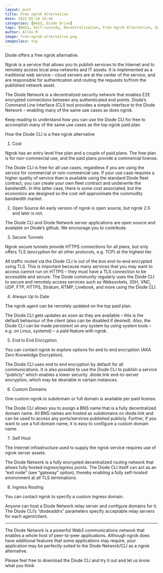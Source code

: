 ```yaml
---
layout: post
title: Free ngrok Alternative
date: 2022-05-20 15:44
categories: [Web3, Diode Drive]
tags: [Web3, Self-Custody, Decentralization, Free ngrok Alternative, Open Source]
author: Allen M
image: free-ngrok-alternative.png
imageclass: top
---
```

Diode offers a free ngrok alternative.

Ngrok is a service that allows you to publish services to the Internet and to remotely access local area networks and IT assets.  It is implemented as a traditional web service – cloud servers are at the center of the service, and are responsible for authentication and routing the requests to/from the published network asset.

The Diode Network is a decentralized security network that enables E2E encrypted connections between any authenticated end points.  Diode’s Command Line Interface (CLI) tool provides a simple interface to the Diode Network – enabling many of the same use cases as does ngrok.  

Keep reading to understand how you can use the Diode CLI for free to accomplish many of the same use cases as the top ngrok paid plan.

How the Diode CLI is a free ngrok alternative

1)	Cost

Ngrok has an entry level free plan and a couple of paid plans.  The free plan is for non-commercial use, and the paid plans provide a commercial license.

The Diode CLI is free for all use cases, regardless if you are using the service for commercial or non-commercial use.  If your use case requires a higher quality of service than is available using the standard Diode fleet contract, you can create your own fleet contract and underwrite the bandwidth.  In this latter case, there is some cost associated, but the economics are designed so the cost will approximate the commodity bandwidth market.

2)	Open Source
An early version of ngrok is open source, but ngrok 2.0 and later is not.

The Diode CLI and Diode Network server applications are open source and available on Diode’s github.  We encourage you to contribute.

3)	Secure Tunnels

Ngrok secure tunnels provide HTTPS connections for all plans, but only offers TLS (encryption for all other protocols, e.g. TCP) at the highest tier.

All traffic routed via the Diode CLI is out of the box end-to-end encrypted using TLS.  This is important because many services that you may want to access cannot run on HTTPS – they must have a TLS connection to be accessible and secure.  The Diode community regularly uses the Diode CLI to secure and remotely access services such as Websockets, SSH, VNC, UDP, FTP, HTTPS, Stratum, RTMP, Livebook, and more using the Diode CLI.

4)	Always Up to Date

The ngrok agent can be remotely updated on the top paid plan.

The Diode CLI gets updates as soon as they are available – this is the default behaviour of the client (also can be disabled if desired).  Also, the Diode CLI can be made persistent on any system by using system tools – e.g. on Linux, systemd) – a paid feature with ngrok.

5)	End to End Encryption

You can contact ngrok to explore options for end to end encryption (AKA Zero Knowledge Encryption).

The Diode CLI uses end to end encryption by default for all communications.  It is also possible to use the Diode CLI to publish a service “publicly” which enables a lower security <client ID>.diode.link end-to-server encryption, which may be desirable in certain instances.

6)	Custom Domains

One custom ngrok.io subdomain or full domain is available per paid license.

The Diode CLI allows you to assign a BNS name that is a fully decentralized domain name.  All BNS names are hosted as subdomains on diode.link and can be used to access any ports/services published publicly.  Further, if you want to use a full domain name, it is easy to configure a custom domain name.

7)	Self Host

The Internet infrastructure used to supply the ngrok service requires use of ngrok server assets.

The Diode Network is a fully encrypted decentralized routing network that allows fully hosted ingress/egress points.  The Diode CLI itself can act as an “exit node” (see “gateway” option), thereby enabling a fully self-hosted environment at all TLS terminations.

8)	Ingress Routing

You can contact ngrok to specify a custom ingress domain.

Anyone can host a Diode Network relay server and configure domains for it.  The Diode CLI’s “diodeaddrs” parameters specify acceptable relay servers for each agent/client.

<hr>
The Diode Network is a powerful Web3 communications network that enables a whole host of peer-to-peer applications.  Although ngrok does have additional features that some applications may require, your application may be perfectly suited to the Diode Network/CLI as a ngrok alternative.

Please feel free to download the Diode CLI and try it out and let us know what you think
